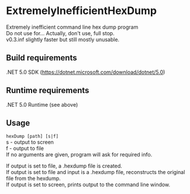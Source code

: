 # ExtremelyInefficientHexDump
Extremely inefficient command line hex dump program  
Do not use for... Actually, don't use, full stop.  
v0.3.inf slightly faster but still mostly unusable.

## Build requirements
.NET 5.0 SDK (https://dotnet.microsoft.com/download/dotnet/5.0)

## Runtime requirements
.NET 5.0 Runtime (see above)

## Usage
`hexDump [path] [s|f]`  
s - output to screen  
f - output to file  
If no arguments are given, program will ask for required info.

If output is set to file, a .hexdump file is created.  
If output is set to file and input is a .hexdump file, reconstructs the original file from the hexdump.  
If output is set to screen, prints output to the command line window.
